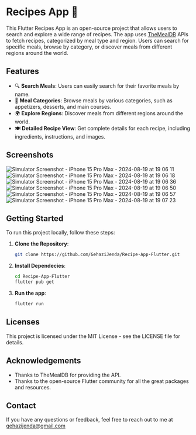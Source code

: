# Recipes App 🍲

This Flutter Recipes App is an open-source project that allows users to search and explore a wide range of recipes. The app uses [TheMealDB](https://www.themealdb.com/api.php) APIs to fetch recipes, categorized by meal type and region. Users can search for specific meals, browse by category, or discover meals from different regions around the world.

## Features

- 🔍 **Search Meals**: Users can easily search for their favorite meals by name.
- 📂 **Meal Categories**: Browse meals by various categories, such as appetizers, desserts, and main courses.
- 🌍 **Explore Regions**: Discover meals from different regions around the world.
- 🍽️ **Detailed Recipe View**: Get complete details for each recipe, including ingredients, instructions, and images.

## Screenshots

![Simulator Screenshot - iPhone 15 Pro Max - 2024-08-19 at 19 06 11](https://github.com/user-attachments/assets/bf57bf3a-5805-44a9-aaea-a6b6b3215e9d)
![Simulator Screenshot - iPhone 15 Pro Max - 2024-08-19 at 19 06 18](https://github.com/user-attachments/assets/f1271f57-c7b3-4934-8230-ddf9ce406ac6)
![Simulator Screenshot - iPhone 15 Pro Max - 2024-08-19 at 19 06 36](https://github.com/user-attachments/assets/b6076978-2789-4f63-9195-68778b2ad7b2)
![Simulator Screenshot - iPhone 15 Pro Max - 2024-08-19 at 19 06 50](https://github.com/user-attachments/assets/d87a077e-3044-4efb-a98a-1e98b68fdb8f)
![Simulator Screenshot - iPhone 15 Pro Max - 2024-08-19 at 19 06 57](https://github.com/user-attachments/assets/269b29c0-8e4a-4aa3-b06b-08e3b6e877b1)
![Simulator Screenshot - iPhone 15 Pro Max - 2024-08-19 at 19 07 23](https://github.com/user-attachments/assets/0a757c87-318f-442d-8821-c640996009c3)


## Getting Started

To run this project locally, follow these steps:

1. **Clone the Repository**:
   ```bash
   git clone https://github.com/GehaziJenda/Recipe-App-Flutter.git
   
2. **Install Dependecies**:
   ```bash
   cd Recipe-App-Flutter
   flutter pub get

2. **Run the app**:
   ```bash
   flutter run

## Licenses
This project is licensed under the MIT License - see the LICENSE file for details.

## Acknowledgements
- Thanks to TheMealDB for providing the API.
- Thanks to the open-source Flutter community for all the great packages and resources.

## Contact
If you have any questions or feedback, feel free to reach out to me at gehazijenda@gmail.com
